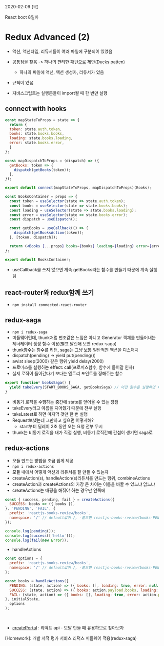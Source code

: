 2020-02-06 (목)

React boot 8일차

# Redux Advanced (2)

- 액션, 액션타입, 리듀서들이 여러 파일에 구분되어 있었음
- 공통점을 찾음 -> 하나의 편리한 패턴으로 제안(Ducks patten)
  - 하나의 파일에 액션, 액션 생성자, 리듀서가 있음

- 규칙이 있음
- 자바스크립트는 실행문들이 import될 때 한 번만 실행

## connect with hooks

```jsx
const mapStateToProps = state => {
  return {
  token: state.auth.token,
  books: state.books.books,
  loading: state.books.loading,
  error: state.books.error,
  }
};

const mapDispatchToProps = (dispatch) => ({
  getBooks: token => {
    dispatch(getBooks(token));
  },
});

export default connect(mapStateToProps, mapDispatchToProps)(Books);
```

```jsx
const BooksContainer = props => {
  const token = useSelector(state => state.auth.token);
  const books = useSelector(state => state.books.books);
  const loading = useSelector(state => state.books.loading);
  const error = useSelector(state => state.books.error);
  const dispatch = useDispatch();

  const getBooks = useCallback(() => {
    dispatch(getBooksAction(token));
  }, [token, dispatch]);

  return (<Books {...props} books={books} loading={loading} error={error} getBooks={getBooks} />);
};

export default BooksContainer;
```

- useCallback을 쓰지 않으면 계속 getBooks라는 함수를 만들기 때문에 계속 실행됨

## react-router와 redux함께 쓰기

- `npm install connected-react-router`

## redux-saga

- `npm i redux-saga`
- 미들웨어인데, thunk처럼 변조같은 느낌은 아니고 Generator 객체를 만들어내는 제너레이터 생성 함수 이용(별표 달린애 보면 redux-saga)
- thunk함수는 함수를 리턴, saga는 그냥 보통 일반적인 액션을 디스패치
- dispatch(pending) -> yield put(pending())
- awiat sleep(2000) 같은 행위 yield delay(2000)
- 프로미스를 실행하는 effect: call(프로미스함수, 함수에 들어갈 인자)
- 실제 로직이 들어간다기 보다는 엔트리 포인트를 정해주는 함수

```jsx
export function* booksSaga() {
  yield takeEvery(START_BOOKS_SAGA, getBooksSaga) // 어떤 함수를 실행하면 어떤 액션이 실행된다. (액션타입, 사가이름)
}
```

- 비동기 로직을 수행하는 중간에 state를 얻어올 수 있는 장점
- takeEvery라고 이름을 지어줬기 때문에 전부 실행
- takeLatest로 하면 마지막 것만 한 번 실행
- Request보냈는데 그만하고 싶으면 어떻게해?
  - start부터 딜레이 2초 동안 오는 요청 전부 무시
- thunk는 비동기 로직을 내가 직접 실행, 비동기 로직간에 간섭이 생기면 saga로

## redux-actions

- 모듈 만드는 방법을 조금 쉽게 제공
- `npm i redux-actions`
- 모듈 내에서 어떻게 액션과 리듀서를 잘 만들 수 있는지
- createAction(s), handleAction(s)리듀서를 만드는 행위, combineActions
- createAction과 createActions의 가장 큰 차이는 이름을 바꿀 수 있느냐 없느냐
- createActions는 매핑을 해줘야 하는 경우만 안쪽에

```jsx
const { success, pending, fail } = createActions({
  SUCCESS: books => ({ books }),
}, 'PENDING', 'FAIL', {
  prefix: 'reactjs-books-review/books',
  namespace: '/' // default값이 /, -붙으면 reactjs-books-review/books-PENDING
});

console.log(pending());
console.log(success(['hello']));
console.log(fail(new Error));
```

- handleActions

```jsx
const options = {
  prefix: 'reactjs-books-review/books',
  namespace: '/' // default값이 /, -붙으면 reactjs-books-review/books-PENDING
};

const books = handleActions({
  PENDING: (state, action) => ({ books: [], loading: true, error: null }),
  SUCCESS: (state, action) => ({ books: action.payload.books, loading: false, error: null }),
  FAIL: (state, action) => ({ books: [], loading: true, error: action.payload }), // 페이로드에 에러객체
}, initialState,
  options
);
```

<br />

- [createPortal](https://ko.reactjs.org/docs/portals.html) : 리액트 api - 모달 만들 때 유용하므로 찾아보자

[Homework]: 개발 서적 평가 서비스 리덕스 미들웨어 적용(redux-saga)